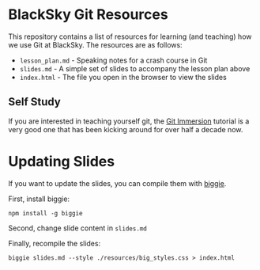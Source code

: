 # BlackSky Git Resources
This repository contains a list of resources for learning (and teaching) how we
use Git at BlackSky. The resources are as follows:

+ `lesson_plan.md` - Speaking notes for a crash course in Git
+ `slides.md` - A simple set of slides to accompany the lesson plan above
+ `index.html` - The file you open in the browser to view the slides

## Self Study
If you are interested in teaching yourself git, the [Git Immersion](http://gitimmersion.com/)
tutorial is a very good one that has been kicking around for over half a decade
now.

# Updating Slides
If you want to update the slides, you can compile them with [biggie](https://github.com/tmcw/biggie).

First, install biggie:

```
npm install -g biggie
```

Second, change slide content in `slides.md`

Finally, recompile the slides:

```
biggie slides.md --style ./resources/big_styles.css > index.html
```
